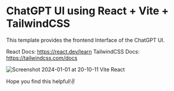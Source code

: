 # ChatGPT UI using React + Vite + TailwindCSS

This template provides the frontend Interface of the ChatGPT UI.

React Docs: https://react.dev/learn
TailwindCSS Docs: https://tailwindcss.com/docs

![Screenshot 2024-01-01 at 20-10-11 Vite React](https://github.com/Vijayasaran-VJVS/ChatGPT-UI-React-TailwindCSS/assets/117149477/211b0bcc-0d91-4f41-8b49-44ba89d55008)

Hope you find this helpful!✌️

